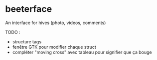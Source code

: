 # beeterface
An interface for hives (photo, videos, comments)

TODO :
 
- structure tags 
- fenêtre GTK pour modifier chaque struct 
- compléter "moving cross" avec tableau pour signifier que ça bouge
